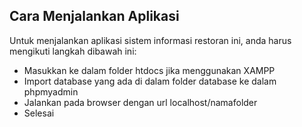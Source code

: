 ## Cara Menjalankan Aplikasi

Untuk menjalankan aplikasi sistem informasi restoran ini, anda harus mengikuti langkah dibawah ini:

- Masukkan ke dalam folder htdocs jika menggunakan XAMPP
- Import database yang ada di dalam folder database ke dalam phpmyadmin
- Jalankan pada browser dengan url localhost/namafolder
- Selesai
